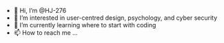 - 👋 Hi, I’m @HJ-276
- 👀 I’m interested in user-centred design, psychology, and cyber security
- 🌱 I’m currently learning where to start with coding
- 📫 How to reach me ...

<!---
HJ-276/HJ-276 is a ✨ special ✨ repository because its `README.md` (this file) appears on your GitHub profile.
You can click the Preview link to take a look at your changes.
--->

